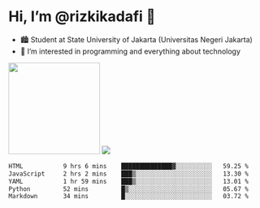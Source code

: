 # Hi, I’m @rizkikadafi 👋
- 🏙 Student at State University of Jakarta (Universitas Negeri Jakarta)
- 👀 I’m interested in programming and everything about technology
<img height="180em" src="https://github-readme-stats.vercel.app/api?username=rizkikadafi&show_icons=true&hide_border=true&&count_private=true&include_all_commits=true" />
<img src="https://github-readme-stats.vercel.app/api/top-langs/?username=rizkikadafi&show_icons=true&hide_border=true&&count_private=true&include_all_commits=true" />

<!--START_SECTION:waka-->

```txt
HTML           9 hrs 6 mins    ██████████████▓░░░░░░░░░░   59.25 %
JavaScript     2 hrs 2 mins    ███▒░░░░░░░░░░░░░░░░░░░░░   13.30 %
YAML           1 hr 59 mins    ███▒░░░░░░░░░░░░░░░░░░░░░   13.01 %
Python         52 mins         █▒░░░░░░░░░░░░░░░░░░░░░░░   05.67 %
Markdown       34 mins         █░░░░░░░░░░░░░░░░░░░░░░░░   03.72 %
```

<!--END_SECTION:waka-->

<!---
rizkikadafi/rizkikadafi is a ✨ special ✨ repository because its `README.md` (this file) appears on your GitHub profile.
You can click the Preview link to take a look at your changes.
--->
